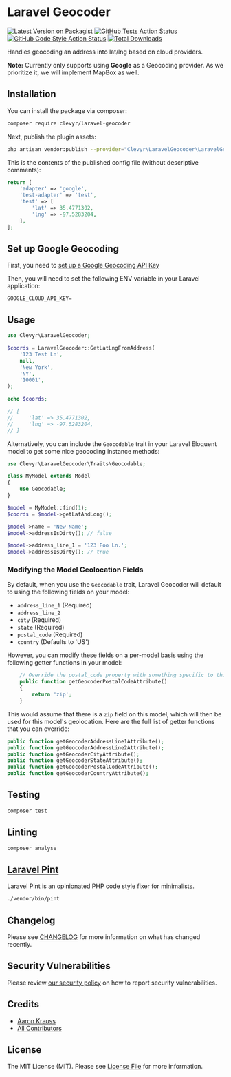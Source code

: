 # Laravel Geocoder

[![Latest Version on Packagist](https://img.shields.io/packagist/v/clevyr/laravel-geocoder.svg?style=flat-square)](https://packagist.org/packages/clevyr/laravel-geocoder)
[![GitHub Tests Action Status](https://img.shields.io/github/workflow/status/clevyr/laravel-geocoder/run-tests?label=tests)](https://github.com/clevyr/laravel-geocoder/actions?query=workflow%3Arun-tests+branch%3Amain)
[![GitHub Code Style Action Status](https://img.shields.io/github/workflow/status/clevyr/laravel-geocoder/Check%20&%20fix%20styling?label=code%20style)](https://github.com/clevyr/laravel-geocoder/actions?query=workflow%3A"Check+%26+fix+styling"+branch%3Amain)
[![Total Downloads](https://img.shields.io/packagist/dt/clevyr/laravel-geocoder.svg?style=flat-square)](https://packagist.org/packages/clevyr/laravel-geocoder)

Handles geocoding an address into lat/lng based on cloud providers.

**Note:** Currently only supports using **Google** as a Geocoding provider.
As we prioritize it, we will implement MapBox as well.

## Installation

You can install the package via composer:

```bash
composer require clevyr/laravel-geocoder
```

Next, publish the plugin assets:

```bash
php artisan vendor:publish --provider="Clevyr\LaravelGeocoder\LaravelGeocoderServiceProvider"
```

This is the contents of the published config file (without descriptive comments):

```php
return [
    'adapter' => 'google',
    'test-adapter' => 'test',
    'test' => [
        'lat' => 35.4771302,
        'lng' => -97.5283204,
    ],
];
```

## Set up Google Geocoding

First, you need to [set up a Google Geocoding API Key](https://developers.google.com/maps/documentation/geocoding/get-api-key#creating-api-keys)

Then, you will need to set the following ENV variable in your
Laravel application:

```
GOOGLE_CLOUD_API_KEY=
```

## Usage

```php
use Clevyr\LaravelGeocoder;

$coords = LaravelGeocoder::GetLatLngFromAddress(
    '123 Test Ln',
    null,
    'New York',
    'NY',
    '10001',
);

echo $coords;

// [
//     'lat' => 35.4771302,
//     'lng' => -97.5283204,
// ]
```

Alternatively, you can include the `Geocodable` trait in your Laravel Eloquent model
to get some nice geocoding instance methods:

```php
use Clevyr\LaravelGeocoder\Traits\Geocodable;

class MyModel extends Model
{
    use Geocodable;
}

$model = MyModel::find(1);
$coords = $model->getLatAndLong();

$model->name = 'New Name';
$model->addressIsDirty(); // false

$model->address_line_1 = '123 Foo Ln.';
$model->addressIsDirty(); // true
````

### Modifying the Model Geolocation Fields

By default, when you use the `Geocodable` trait, Laravel Geocoder will default
to using the following fields on your model:

* `address_line_1` (Required)
* `address_line_2`
* `city` (Required)
* `state` (Required)
* `postal_code` (Required)
* `country` (Defaults to 'US')

However, you can modify these fields on a per-model basis using the following
getter functions in your model:

```php
    // Override the postal_code property with something specific to this model
    public function getGeocoderPostalCodeAttribute()
    {
        return 'zip';
    }
```

This would assume that there is a `zip` field on this model, which will then be
used for this model's geolocation. Here are the full list of getter functions
that you can override:

```php
public function getGeocoderAddressLine1Attribute();
public function getGeocoderAddressLine2Attribute();
public function getGeocoderCityAttribute();
public function getGeocoderStateAttribute();
public function getGeocoderPostalCodeAttribute();
public function getGeocoderCountryAttribute();
```

## Testing

```bash
composer test
```

## Linting

```bash
composer analyse
```

## [Laravel Pint](https://laravel.com/docs/9.x/pint)
Laravel Pint is an opinionated PHP code style fixer for minimalists.
```bash
./vendor/bin/pint
```

## Changelog

Please see [CHANGELOG](CHANGELOG.md) for more information on what has changed recently.

## Security Vulnerabilities

Please review [our security policy](../../security/policy) on how to report security vulnerabilities.

## Credits

- [Aaron Krauss](https://github.com/thecodeboss)
- [All Contributors](../../contributors)

## License

The MIT License (MIT). Please see [License File](LICENSE.md) for more information.
